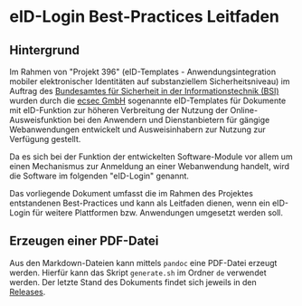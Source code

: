 # eID-Login Best-Practices Leitfaden

## Hintergrund

Im Rahmen von "Projekt 396" (eID-Templates - Anwendungsintegration mobiler
elektronischer Identitäten auf substanziellem Sicherheitsniveau) im Auftrag des
[Bundesamtes für Sicherheit in der Informationstechnik
(BSI)](https://www.bsi.bund.de/) wurden durch die [ecsec
GmbH](https://www.ecsec.de/) sogenannte eID-Templates für Dokumente mit
eID-Funktion zur höheren Verbreitung der Nutzung der Online-Ausweisfunktion bei
den Anwendern und Dienstanbietern für gängige Webanwendungen entwickelt und
Ausweisinhabern zur Nutzung zur Verfügung gestellt.

Da es sich bei der Funktion der entwickelten Software-Module vor allem um einen
Mechanismus zur Anmeldung an einer Webanwendung handelt, wird die Software im
folgenden "eID-Login" genannt.

Das vorliegende Dokument umfasst die im Rahmen des Projektes entstandenen
Best-Practices und kann als Leitfaden dienen, wenn ein eID-Login für weitere
Plattformen bzw. Anwendungen umgesetzt werden soll.

## Erzeugen einer PDF-Datei

Aus den Markdown-Dateien kann mittels `pandoc` eine PDF-Datei erzeugt werden.
Hierfür kann das Skript `generate.sh` im Ordner `de` verwendet werden. Der
letzte Stand des Dokuments findet sich jeweils in den
[Releases](https://github.com/eid-login/eid-login-bestpractice/releases).
